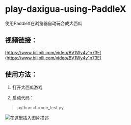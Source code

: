 # play-daxigua-using-PaddleX

使用PaddleX在浏览器自动玩合成大西瓜

## 视频链接：

[https://www.bilibili.com/video/BV1Wy4y1n73E](https://www.bilibili.com/video/BV1Wy4y1n73E)

## 使用方法：

1. 打开大西瓜游戏

2. 启动代码：

> python chrome_test.py

![在这里插入图片描述](https://img-blog.csdnimg.cn/20210213173544367.png?x-oss-process=image/watermark,type_ZmFuZ3poZW5naGVpdGk,shadow_10,text_aHR0cHM6Ly9ibG9nLmNzZG4ubmV0L3dlaXhpbl80NDkzNjg4OQ==,size_16,color_FFFFFF,t_70)

